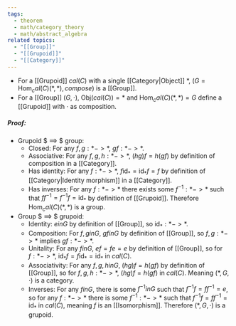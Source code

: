 ```yaml
---
tags:
  - theorem
  - math/category_theory
  - math/abstract_algebra
related topics:
  - "[[Group]]"
  - "[[Grupoid]]"
  - "[[Category]]"
---
```

- For a [[Grupoid]] $cal(C)$ with a single [[Category|Object]] $*$, $(G=\text{Hom}_cal(C)(*,*), compose )$ is a [[Group]].
- For a [[Group]] $(G,\cdot)$, $\text{Obj}(cal(C))=*$ and $\text{Hom}_cal(C)(*,*)=G$ define a [[Grupoid]] with $\cdot$ as composition.
##### Proof:
- Grupoid $ ==> $ group:
	- Closed:
		For any $f,g:* -> *$, $gf: * -> *$.
	- Associative:
		For any $f,g,h:* -> *$, $(hg)f=h(gf)$ by definition of composition in a [[Category]].
	- Has identity:
		For any $f:* -> *$, $f\text{id}_*=\text{id}_*f=f$ by definition of [[Category|Identity morphism]] in a [[Category]].
	- Has inverses:
		For any $f:* -> *$ there exists some $f^{-1}:* -> *$ such that $ff^{-1}=f^{-1}f=\text{id}_*$ by definition of [[Grupoid]].
	Therefore $\text{Hom}_cal(C)(*,*)$ is a group.
- Group $ ==> $ grupoid:
	- Identity:
		$e in G$ by definition of [[Group]], so $\text{id}_*: * -> *$.
	- Composition:
		For $f,g in G$, $gf in G$ by definition of [[Group]], so $f,g:* -> *$ implies $gf:* -> *$.
	- Unitality:
		For any $f in G$, $ef=fe=e$ by definition of [[Group]], so for $f:* -> *$, $\text{id}_*f=f\text{id}_*=\text{id}_*$ in $cal(C)$.
	- Associativity:
		For any $f,g,h in G$, $(hg)f=h(gf)$ by definition of [[Group]], so for $f,g,h:* -> *$, $(hg)f=h(gf)$ in $cal(C)$.
	Meaning $(*,G,\cdot)$ is a category.
	- Inverses:
		For any $f in G$, there is some $f^{-1} in G$ such that $f^{-1}f=ff^{-1}=e$, so for any $f:* -> *$ there is some $f^{-1}:* -> *$ such that $f^{-1}f=ff^{-1}=\text{id}_*$ in $cal(C)$, meaning $f$ is an [[Isomorphism]].
	Therefore $(*,G,\cdot)$ is a grupoid.